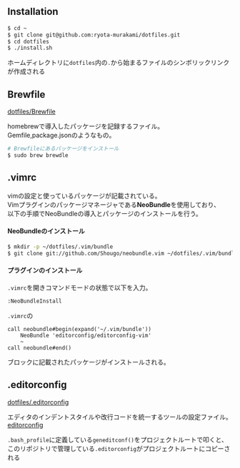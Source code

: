 ## Installation

```sh
$ cd ~
$ git clone git@github.com:ryota-murakami/dotfiles.git
$ cd dotfiles
$ ./install.sh
```

ホームディレクトリに`dotfiles`内の`.`から始まるファイルのシンボリックリンクが作成される

## Brewfile

<a href="https://github.com/ryota-murakami/dotfiles/blob/master/Brewfile" target="_new">dotfiles/Brewfile</a>

homebrewで導入したパッケージを記録するファイル。  
Gemfile,package.jsonのようなもの。

```sh
# Brewfileにあるパッケージをインストール
$ sudo brew brewdle
```

## .vimrc
vimの設定と使っているパッケージが記載されている。  
Vimプラグインのパッケージマネージャである**NeoBundle**を使用しており、  
以下の手順でNeoBundleの導入とパッケージのインストールを行う。

#### NeoBundleのインストール

```sh
$ mkdir -p ~/dotfiles/.vim/bundle
$ git clone git://github.com/Shougo/neobundle.vim ~/dotfiles/.vim/bundle/neobundle.vim
```

#### プラグインのインストール

`.vimrc`を開きコマンドモードの状態で以下を入力。  

```sh
:NeoBundleInstall
```

`.vimrc`の

```vim
call neobundle#begin(expand('~/.vim/bundle'))
    NeoBundle 'editorconfig/editorconfig-vim'
    ~
call neobundle#end()
```

ブロックに記載されたパッケージがインストールされる。

## .editorconfig

<a href="https://github.com/ryota-murakami/dotfiles/blob/master/.editorconfig" target="_new">dotfiles/.editorconfig</a>

エディタのインデントスタイルや改行コードを統一するツールの設定ファイル。
<a href="http://editorconfig.org/" target="_new">editorconfig</a>

`.bash_profile`に定義している`geneditconf()`をプロジェクトルートで叩くと、  
このリポジトリで管理している`.editorconfig`がプロジェクトルートにコピーされる
